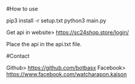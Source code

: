 #How to use

pip3 install -r setup.txt
python3 main.py

Get api in website> https://sc24shop.store/login/

Place the api in the api.txt file.

#Contact

Github> https://github.com/botbasx
Facebook> https://www.facebook.com/watcharapon.kaison